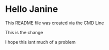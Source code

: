 # Hello Janine

This README file was created via the CMD Line

This is the change

I hope this isnt much of a problem
